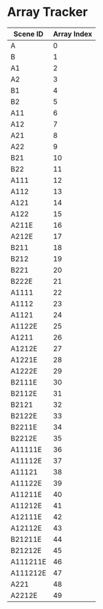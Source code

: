 # Array Tracker

| Scene ID | Array Index |
|----------|-------------|
| A        | 0           |
| B        | 1           |
| A1       | 2           |
| A2       | 3           |
| B1       | 4           |
| B2       | 5           |
| A11      | 6           |
| A12      | 7           |
| A21      | 8           |
| A22      | 9           |
| B21      | 10          |
| B22      | 11          |
| A111     | 12          |
| A112     | 13          |
| A121     | 14          |
| A122     | 15          |
| A211E    | 16          |
| A212E    | 17          |
| B211     | 18          |
| B212     | 19          |
| B221     | 20          |
| B222E    | 21          |
| A1111    | 22          |
| A1112    | 23          |
| A1121    | 24          |
| A1122E   | 25          |
| A1211    | 26          |
| A1212E   | 27          |
| A1221E   | 28          |
| A1222E   | 29          |
| B2111E   | 30          |
| B2112E   | 31          |
| B2121    | 32          |
| B2122E   | 33          |
| B2211E   | 34          |
| B2212E   | 35          |
| A11111E  | 36          |
| A11112E  | 37          |
| A11121   | 38          |
| A11122E  | 39          |
| A11211E  | 40          |
| A11212E  | 41          |
| A12111E  | 42          |
| A12112E  | 43          |
| B21211E  | 44          |
| B21212E  | 45          |
| A111211E | 46          |
| A111212E | 47          |
| A221     | 48          |
| A2212E   | 49          |
